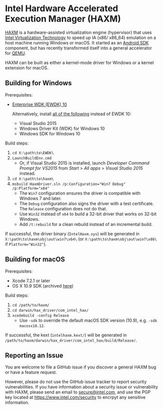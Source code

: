 # Intel Hardware Accelerated Execution Manager (HAXM)
[HAXM][intel-haxm] is a hardware-assisted virtualization engine (hypervisor)
that uses [Intel Virtualization Technology][intel-vt] to speed up IA (x86/
x86\_64) emulation on a host machine running Windows or macOS.
It started as an [Android SDK][android-studio] component, but has recently
transformed itself into a general accelerator for [QEMU][qemu].

HAXM can be built as either a kernel-mode driver for Windows or a kernel
extension for macOS.

## Building for Windows
Prerequisites:
* [Enterprise WDK (EWDK) 10][ewdk10]

   Alternatively, install [all of the following][wdk10] instead of EWDK 10:
   * Visual Studio 2015
   * Windows Driver Kit (WDK) for Windows 10
   * Windows SDK for Windows 10

Build steps:
1. `cd X:\path\to\EWDK\`
1. `LaunchBuildEnv.cmd`
   * Or, if Visual Studio 2015 is installed, launch *Developer Command Prompt
for VS2015* from *Start* > *All apps* > *Visual Studio 2015* instead.
1. `cd X:\path\to\haxm\`
1. `msbuild HaxmDriver.sln /p:Configuration="Win7 Debug" /p:Platform="x64"`
   * The `Win7` configuration ensures the driver is compatible with Windows 7
and later.
   * The `Debug` configuration also signs the driver with a test certificate.
The `Release` configuration does not do that.
   * Use `Win32` instead of `x64` to build a 32-bit driver that works on 32-bit
Windows.
   * Add `/t:rebuild` for a clean rebuild instead of an incremental build.

If successful, the driver binary (`IntelHaxm.sys`) will be generated in
`X:\path\to\haxm\obj\out\win7\x64\` (or `X:\path\to\haxm\obj\out\win7\x86\` if
`Platform="Win32"`).

## Building for macOS
Prerequisites:
* Xcode 7.2.1 or later
* OS X 10.9 SDK (archived [here][osx-sdks])

Build steps:
1. `cd /path/to/haxm/`
1. `cd darwin/hax_driver/com_intel_hax/`
1. `xcodebuild -config Release`
   * Use `-sdk` to override the default macOS SDK version (10.9), e.g.
`-sdk macosx10.12`.

If successful, the kext (`intelhaxm.kext/`) will be generated in
`/path/to/haxm/darwin/hax_driver/com_intel_hax/build/Release/`.

## Reporting an Issue
You are welcome to file a GitHub issue if you discover a general HAXM bug or
have a feature request.

However, please do not use the GitHub issue tracker to report security
vulnerabilities. If you have information about a security issue or vulnerability
with HAXM, please send an email to [secure@intel.com][intel-security-email], and
use the PGP key located at https://www.intel.com/security to encrpyt any
sensitive information.

[intel-haxm]: https://software.intel.com/en-us/android/articles/intel-hardware-accelerated-execution-manager
[intel-vt]: https://www.intel.com/content/www/us/en/virtualization/virtualization-technology/intel-virtualization-technology.html
[android-studio]: https://developer.android.com/studio/index.html
[qemu]: https://www.qemu.org/
[ewdk10]: https://docs.microsoft.com/en-us/windows-hardware/drivers/develop/installing-the-enterprise-wdk
[wdk10]: https://developer.microsoft.com/en-us/windows/hardware/windows-driver-kit
[osx-sdks]: https://github.com/phracker/MacOSX-SDKs
[intel-security-email]: mailto:secure@intel.com
